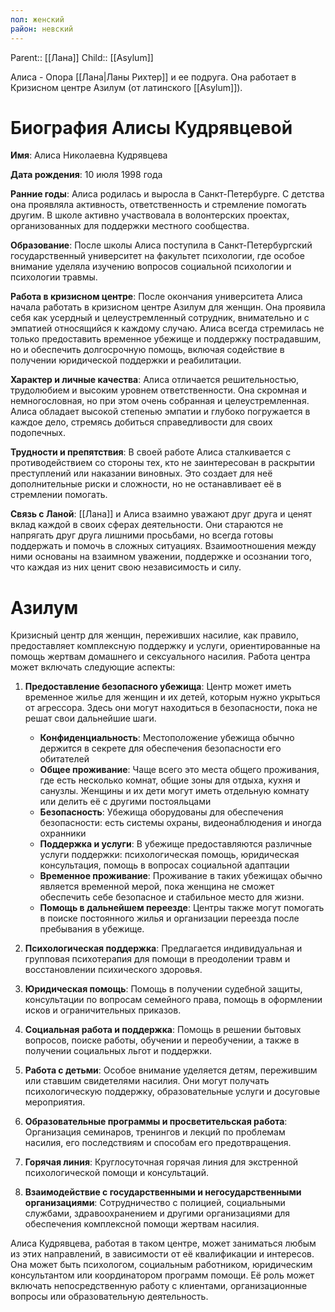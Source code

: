 ```yaml
---
пол: женский
район: невский
---
```

Parent:: [[Лана]]
Child:: [[Asylum]]

Алиса - Опора [[Лана|Ланы Рихтер]] и ее подруга. Она работает в Кризисном центре Азилум (от латинского [[Asylum]]).

# Биография Алисы Кудрявцевой

**Имя**: Алиса Николаевна Кудрявцева

**Дата рождения**: 10 июля 1998 года

**Ранние годы**: Алиса родилась и выросла в Санкт-Петербурге. С детства она проявляла активность, ответственность и стремление помогать другим. В школе активно участвовала в волонтерских проектах, организованных для поддержки местного сообщества.

**Образование**: После школы Алиса поступила в Санкт-Петербургский государственный университет на факультет психологии, где особое внимание уделяла изучению вопросов социальной психологии и психологии травмы.

**Работа в кризисном центре**: После окончания университета Алиса начала работать в кризисном центре Азилум для женщин. Она проявила себя как усердный и целеустремленный сотрудник, внимательно и с эмпатией относящийся к каждому случаю. Алиса всегда стремилась не только предоставить временное убежище и поддержку пострадавшим, но и обеспечить долгосрочную помощь, включая содействие в получении юридической поддержки и реабилитации.

**Характер и личные качества**: Алиса отличается решительностью, трудолюбием и высоким уровнем ответственности. Она скромная и немногословная, но при этом очень собранная и целеустремленная. Алиса обладает высокой степенью эмпатии и глубоко погружается в каждое дело, стремясь добиться справедливости для своих подопечных.

**Трудности и препятствия**: В своей работе Алиса сталкивается с противодействием со стороны тех, кто не заинтересован в раскрытии преступлений или наказании виновных. Это создает для неё дополнительные риски и сложности, но не останавливает её в стремлении помогать.

**Связь с Ланой**: [[Лана]] и Алиса взаимно уважают друг друга и ценят вклад каждой в своих сферах деятельности. Они стараются не напрягать друг друга лишними просьбами, но всегда готовы поддержать и помочь в сложных ситуациях. Взаимоотношения между ними основаны на взаимном уважении, поддержке и осознании того, что каждая из них ценит свою независимость и силу.

# Азилум

Кризисный центр для женщин, переживших насилие, как правило, предоставляет комплексную поддержку и услуги, ориентированные на помощь жертвам домашнего и сексуального насилия. Работа центра может включать следующие аспекты:

1. **Предоставление безопасного убежища**: Центр может иметь временное жилье для женщин и их детей, которым нужно укрыться от агрессора. Здесь они могут находиться в безопасности, пока не решат свои дальнейшие шаги.
	- **Конфиденциальность**: Местоположение убежища обычно держится в секрете для обеспечения безопасности его обитателей
	- **Общее проживание**: Чаще всего это места общего проживания, где есть несколько комнат, общие зоны для отдыха, кухня и санузлы. Женщины и их дети могут иметь отдельную комнату или делить её с другими постояльцами
	- **Безопасность**: Убежища оборудованы для обеспечения безопасности: есть системы охраны, видеонаблюдения и иногда охранники
	- **Поддержка и услуги**: В убежище предоставляются различные услуги поддержки: психологическая помощь, юридическая консультация, помощь в вопросах социальной адаптации
	- **Временное проживание**: Проживание в таких убежищах обычно является временной мерой, пока женщина не сможет обеспечить себе безопасное и стабильное место для жизни.
	- **Помощь в дальнейшем переезде**: Центры также могут помогать в поиске постоянного жилья и организации переезда после пребывания в убежище.

2. **Психологическая поддержка**: Предлагается индивидуальная и групповая психотерапия для помощи в преодолении травм и восстановлении психического здоровья.

3. **Юридическая помощь**: Помощь в получении судебной защиты, консультации по вопросам семейного права, помощь в оформлении исков и ограничительных приказов.

4. **Социальная работа и поддержка**: Помощь в решении бытовых вопросов, поиске работы, обучении и переобучении, а также в получении социальных льгот и поддержки.

5. **Работа с детьми**: Особое внимание уделяется детям, пережившим или ставшим свидетелями насилия. Они могут получать психологическую поддержку, образовательные услуги и досуговые мероприятия.

6. **Образовательные программы и просветительская работа**: Организация семинаров, тренингов и лекций по проблемам насилия, его последствиям и способам его предотвращения.

7. **Горячая линия**: Круглосуточная горячая линия для экстренной психологической помощи и консультаций.

8. **Взаимодействие с государственными и негосударственными организациями**: Сотрудничество с полицией, социальными службами, здравоохранением и другими организациями для обеспечения комплексной помощи жертвам насилия.

Алиса Кудрявцева, работая в таком центре, может заниматься любым из этих направлений, в зависимости от её квалификации и интересов. Она может быть психологом, социальным работником, юридическим консультантом или координатором программ помощи. Её роль может включать непосредственную работу с клиентами, организационные вопросы или образовательную деятельность.